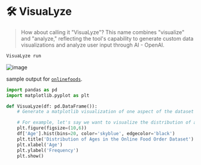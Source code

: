 # 🛠️ VisuaLyze

> How about calling it "VisuaLyze"? This name combines "visualize" and "analyze," reflecting the tool's capability to generate custom data visualizations and analyze user input through AI - OpenAI.

```bash
VisuaLyze run
```

![image](https://github.com/kamangir/openai-commands/assets/1007567/7c0ed5f7-6941-451c-a17e-504c6adab23f)

sample output for [`onlinefoods`](../../assets/VisuaLyze/onlinefoods/).

```python
import pandas as pd
import matplotlib.pyplot as plt

def VisuaLyze(df: pd.DataFrame()):
    # Generate a matplotlib visualization of one aspect of the dataset

    # For example, let's say we want to visualize the distribution of ages in the dataset
    plt.figure(figsize=(10,6))
    df['Age'].hist(bins=20, color='skyblue', edgecolor='black')
    plt.title('Distribution of Ages in the Online Food Order Dataset')
    plt.xlabel('Age')
    plt.ylabel('Frequency')
    plt.show()
```